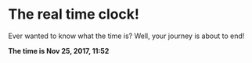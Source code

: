# The real time clock!

Ever wanted to know what the time is? Well, your journey is about to end!

**The time is Nov 25, 2017, 11:52**
